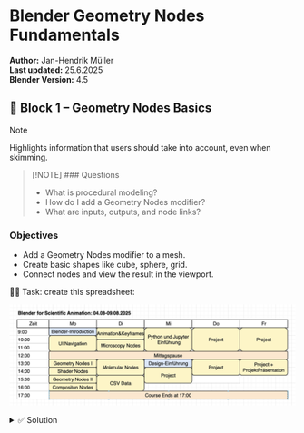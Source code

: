 # Blender Geometry Nodes Fundamentals

**Author:** Jan-Hendrik Müller  
**Last updated:** 25.6.2025  
**Blender Version:** 4.5

## 🧱 Block 1 – Geometry Nodes Basics

> [!NOTE]  
> Highlights information that users should take into account, even when skimming.


> [!NOTE]   ### Questions
> - What is procedural modeling?
> - How do I add a Geometry Nodes modifier?
> - What are inputs, outputs, and node links?

### Objectives
- Add a Geometry Nodes modifier to a mesh.
- Create basic shapes like cube, sphere, grid.
- Connect nodes and view the result in the viewport.






🧑‍💻 Task: create this spreadsheet:

![alt text](image.png)

<details>
<summary>✅ Solution</summary>

![alt text](image-1.png)

</details>